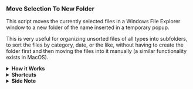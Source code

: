 ﻿### Move Selection To New Folder

This script moves the currently selected files in a Windows File Explorer window to a new folder of the name inserted in a temporary popup.

This is very useful for organizing unsorted files of all types into subfolders, to sort the files by category, date, or the like, without having to create the folder first and then moving the files into it manually (a similar functionality exists in MacOS).

<details>
  <summary><b>How it Works</b></summary>

It works by cutting out the selected files, creating a new folder with the name inserted in the popup, and pasting the files into the new folder.

It then returns to the current folder with backspace. This can be turned of if you want to remain in the new folder by removing the line `send {backspace}`.

It applies a few artificial delay between certain actions, because some explorer-specific operations aren't applied immediately, resulting in undesired behavior, if those delays would be removed.

</details>

<details>
  <summary><b>Shortcuts</b></summary>

* `Ctrl + Alt + N` - Create new folder and move selected files into it

</details>

<details>
  <summary><b>Side Note</b></summary>

I first tried a different approach that didn't rely on explorer-specific features and instead uses the clipboard as well as creating the new folder by getting the parent directory of the first selected item and moving the files directly, but that didn't always work as intended and had various side-effects, so I found this approach in the AutoHotkey forum and based this script of that instead.

That first approach can be found in the `_alt` sub-folder and if someone manages to get that to work properly, please let me know, because that would eliminate the need for the artificial delays, which would be quite dandy.

</details>